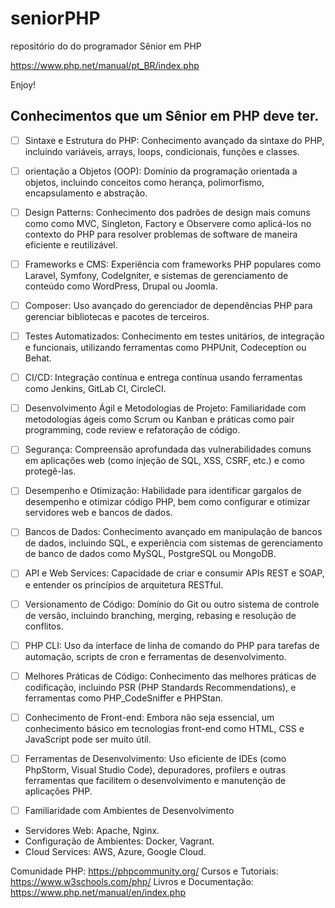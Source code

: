# seniorPHP
repositório do do programador Sênior em PHP


https://www.php.net/manual/pt_BR/index.php



Enjoy!

## Conhecimentos que um Sênior em PHP deve ter.

- [ ] Sintaxe e Estrutura do PHP: Conhecimento avançado da sintaxe do PHP, incluindo variáveis,
arrays, loops, condicionais, funções e classes.

- [ ] orientação a Objetos (OOP): Domínio da programação orientada a objetos, incluindo conceitos
como herança, polimorfismo, encapsulamento e abstração.

- [ ] Design Patterns: Conhecimento dos padrões de design mais comuns como como MVC, Singleton,
Factory e Observere como aplicá-los no contexto do PHP para resolver problemas de software de
maneira eficiente e reutilizável.

- [ ] Frameworks e CMS: Experiência com frameworks PHP populares como Laravel, Symfony,
CodeIgniter, e sistemas de gerenciamento de conteúdo como WordPress, Drupal ou Joomla.

- [ ] Composer: Uso avançado do gerenciador de dependências PHP para gerenciar bibliotecas e
pacotes de terceiros.

- [ ] Testes Automatizados: Conhecimento em testes unitários, de integração e funcionais,
utilizando ferramentas como PHPUnit, Codeception ou Behat.

- [ ] CI/CD: Integração contínua e entrega contínua usando ferramentas como Jenkins,
GitLab CI, CircleCI.

- [ ] Desenvolvimento Ágil e Metodologias de Projeto: Familiaridade com metodologias ágeis
como Scrum ou Kanban e práticas como pair programming, code review e refatoração de código.

- [ ] Segurança: Compreensão aprofundada das vulnerabilidades comuns em aplicações web
(como injeção de SQL, XSS, CSRF, etc.) e como protegê-las.

- [ ] Desempenho e Otimização: Habilidade para identificar gargalos de desempenho e
otimizar código PHP, bem como configurar e otimizar servidores web e bancos de dados.

- [ ] Bancos de Dados: Conhecimento avançado em manipulação de bancos de dados, incluindo SQL, e
experiência com sistemas de gerenciamento de banco de dados como MySQL, PostgreSQL ou MongoDB.

- [ ] API e Web Services: Capacidade de criar e consumir APIs REST e SOAP, e entender os
princípios de arquitetura RESTful.

- [ ] Versionamento de Código: Domínio do Git ou outro sistema de controle de versão,
incluindo branching, merging, rebasing e resolução de conflitos.

- [ ] PHP CLI: Uso da interface de linha de comando do PHP para tarefas de automação,
scripts de cron e ferramentas de desenvolvimento.

- [ ] Melhores Práticas de Código: Conhecimento das melhores práticas de codificação,
incluindo PSR (PHP Standards Recommendations), e ferramentas como PHP_CodeSniffer e PHPStan.

- [ ] Conhecimento de Front-end: Embora não seja essencial, um conhecimento básico em
tecnologias front-end como HTML, CSS e JavaScript pode ser muito útil.

- [ ] Ferramentas de Desenvolvimento: Uso eficiente de IDEs (como PhpStorm, Visual Studio Code),
depuradores, profilers e outras ferramentas que facilitem o desenvolvimento e manutenção de
aplicações PHP.


- [ ] Familiaridade com Ambientes de Desenvolvimento
- Servidores Web: Apache, Nginx.
- Configuração de Ambientes: Docker, Vagrant.
- Cloud Services: AWS, Azure, Google Cloud.

Comunidade PHP: https://phpcommunity.org/
Cursos e Tutoriais: https://www.w3schools.com/php/
Livros e Documentação: https://www.php.net/manual/en/index.php


